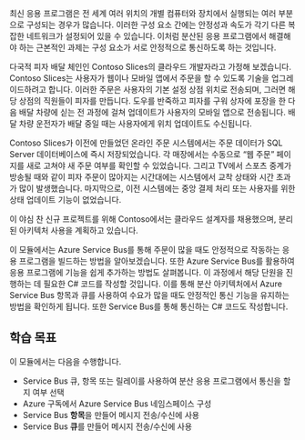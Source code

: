최신 응용 프로그램은 전 세계 여러 위치의 개별 컴퓨터와 장치에서 실행되는 여러 부분으로 구성되는 경우가 많습니다. 이러한 구성 요소 간에는 안정성과 속도가 각기 다른 복잡한 네트워크가 설정되어 있을 수 있습니다. 이처럼 분산된 응용 프로그램에서 해결해야 하는 근본적인 과제는 구성 요소가 서로 안정적으로 통신하도록 하는 것입니다.

다국적 피자 배달 체인인 Contoso Slices의 클라우드 개발자라고 가정해 보겠습니다. Contoso Slices는 사용자가 웹이나 모바일 앱에서 주문을 할 수 있도록 기술을 업그레이드하려고 합니다. 이러한 주문은 사용자의 기본 설정 상점 위치로 전송되며, 그러면 해당 상점의 직원들이 피자를 만듭니다. 도우를 반죽하고 피자를 구워 상자에 포장을 한 다음 배달 차량에 싣는 전 과정에 걸쳐 업데이트가 사용자의 모바일 앱으로 전송됩니다. 배달 차량 운전자가 배달 중일 때는 사용자에게 위치 업데이트도 수신됩니다.

Contoso Slices가 이전에 만들었던 온라인 주문 시스템에서는 주문 데이터가 SQL Server 데이터베이스에 즉시 저장되었습니다. 각 매장에서는 수동으로 “웹 주문” 페이지를 새로 고쳐야 새 주문 여부를 확인할 수 있었습니다. 그리고 TV에서 스포츠 중계가 방송될 때와 같이 피자 주문이 많아지는 시간대에는 시스템에서 교착 상태와 시간 초과가 많이 발생했습니다. 마지막으로, 이전 시스템에는 중앙 결제 처리 또는 사용자를 위한 상태 업데이트 기능이 없었습니다.

이 야심 찬 신규 프로젝트를 위해 Contoso에서는 클라우드 설계자를 채용했으며, 분리된 아키텍처 사용을 계획하고 있습니다.

이 모듈에서는 Azure Service Bus를 통해 주문이 많을 때도 안정적으로 작동하는 응용 프로그램을 빌드하는 방법을 알아보겠습니다. 또한 Azure Service Bus를 활용하여 응용 프로그램에 기능을 쉽게 추가하는 방법도 살펴봅니다. 이 과정에서 해당 단원을 진행하는 데 필요한 C# 코드를 작성할 것입니다. 이를 통해 분산 아키텍처에서 Azure Service Bus 항목과 큐를 사용하여 수요가 많을 때도 안정적인 통신 기능을 유지하는 방법을 확인하게 됩니다. 또한 Service Bus를 통해 통신하는 C# 코드도 작성합니다.

## <a name="learning-objectives"></a>학습 목표

이 모듈에서는 다음을 수행합니다.

- Service Bus 큐, 항목 또는 릴레이를 사용하여 분산 응용 프로그램에서 통신을 할지 여부 선택
- Azure 구독에서 Azure Service Bus 네임스페이스 구성
- Service Bus **항목**을 만들어 메시지 전송/수신에 사용
- Service Bus **큐**를 만들어 메시지 전송/수신에 사용
